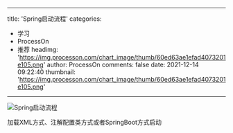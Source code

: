 
---
title: 'Spring启动流程'
categories: 
 - 学习
 - ProcessOn
 - 推荐
headimg: 'https://img.processon.com/chart_image/thumb/60ed63ae1efad4073201e105.png'
author: ProcessOn
comments: false
date: 2021-12-14 09:22:40
thumbnail: 'https://img.processon.com/chart_image/thumb/60ed63ae1efad4073201e105.png'
---

<div>   
<img class="thumb" alt="Spring启动流程" src="https://img.processon.com/chart_image/thumb/60ed63ae1efad4073201e105.png" referrerpolicy="no-referrer">
<p>加载XML方式、注解配置类方式或者SpringBoot方式启动</p>  
</div>
            